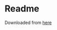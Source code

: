 # Readme

Downloaded from [here](https://forums.alliedmods.net/showpost.php?p=2718792&postcount=36)
